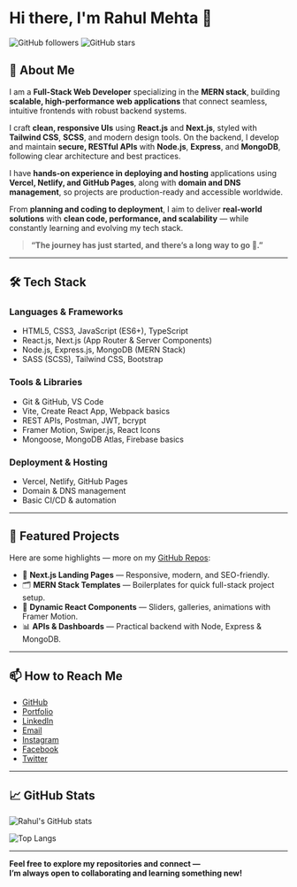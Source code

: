 # Hi there, I'm Rahul Mehta 👋

![GitHub followers](https://img.shields.io/github/followers/whoisrahulmehta?label=Follow&style=social)
![GitHub stars](https://img.shields.io/github/stars/whoisrahulmehta?label=Stars)

## 🚀 About Me

I am a **Full-Stack Web Developer** specializing in the **MERN stack**, building **scalable, high-performance web applications** that connect seamless, intuitive frontends with robust backend systems.

I craft **clean, responsive UIs** using **React.js** and **Next.js**, styled with **Tailwind CSS**, **SCSS**, and modern design tools. On the backend, I develop and maintain **secure, RESTful APIs** with **Node.js**, **Express**, and **MongoDB**, following clear architecture and best practices.

I have **hands-on experience in deploying and hosting** applications using **Vercel, Netlify, and GitHub Pages**, along with **domain and DNS management**, so projects are production-ready and accessible worldwide.

From **planning and coding to deployment**, I aim to deliver **real-world solutions** with **clean code, performance, and scalability** — while constantly learning and evolving my tech stack.

> **“The journey has just started, and there’s a long way to go 🚀.”**

---

## 🛠️ Tech Stack

### **Languages & Frameworks**
- HTML5, CSS3, JavaScript (ES6+), TypeScript
- React.js, Next.js (App Router & Server Components)
- Node.js, Express.js, MongoDB (MERN Stack)
- SASS (SCSS), Tailwind CSS, Bootstrap

### **Tools & Libraries**
- Git & GitHub, VS Code
- Vite, Create React App, Webpack basics
- REST APIs, Postman, JWT, bcrypt
- Framer Motion, Swiper.js, React Icons
- Mongoose, MongoDB Atlas, Firebase basics

### **Deployment & Hosting**
- Vercel, Netlify, GitHub Pages
- Domain & DNS management
- Basic CI/CD & automation

---

## 🌟 Featured Projects

Here are some highlights — more on my [GitHub Repos](https://github.com/whoisrahulmehta):

- 🚀 **Next.js Landing Pages** — Responsive, modern, and SEO-friendly.
- 🗂️ **MERN Stack Templates** — Boilerplates for quick full-stack project setup.
- 🎨 **Dynamic React Components** — Sliders, galleries, animations with Framer Motion.
- 📊 **APIs & Dashboards** — Practical backend with Node, Express & MongoDB.

---

## 📫 How to Reach Me

- [GitHub](https://github.com/whoisrahulmehta)
- [Portfolio](https://whoisrahulmehta.github.io/rahulmehta/)
- [LinkedIn](https://www.linkedin.com/in/rahul-mehta-811003320)
- [Email](mailto:mehtasofficial@gmail.com)
- [Instagram](https://www.instagram.com/whoisrahulmehta)
- [Facebook](https://www.facebook.com/mehta.rahul.rm007)
- [Twitter](https://x.com/whoisrahulmehta)

---

## 📈 GitHub Stats

![Rahul's GitHub stats](https://github-readme-stats.vercel.app/api?username=whoisrahulmehta&show_icons=true&theme=radical)

![Top Langs](https://github-readme-stats.vercel.app/api/top-langs/?username=whoisrahulmehta&layout=compact&theme=radical)

---

**Feel free to explore my repositories and connect —  
I’m always open to collaborating and learning something new!**
